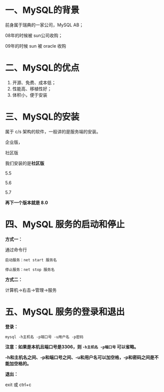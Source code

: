 # 一、MySQL的背景

前身属于瑞典的一家公司，MySQL AB；

08年的时候被 sun公司收购；

09年的时候 sun 被 oracle 收购

# 二、MySQL的优点

1. 开源、免费、成本低；
2. 性能高、移植性好；
3. 体积小，便于安装

# 三、MySQL的安装

属于 c/s 架构的软件，一般讲的是服务端的安装。

企业版，

社区版

我们安装的是**社区版**

5.5

5.6

5.7

**再下一个版本就是  8.0**

# 四、MySQL 服务的启动和停止

**方式一：**

通过命令行

```shell
启动服务：net start 服务名
```

```shell
停止服务：net stop 服务名
```

**方式二：**

计算机->右击->管理->服务

# 五、MySQL 服务的登录和退出

**登录：**

```mysql
mysql -h主机名 -p端口号 -u用户名 -p密码
```

**注意：如果是本机且端口号是3306，则 ``-h主机名 -p端口号`` 可以省略。**

**-h和主机名之间、-p和端口号之间、-u和用户名可以加空格，-p和密码之间是不能加空格的。**



**退出：**

exit 或 ctrl+c
